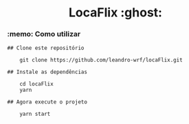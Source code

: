 <h1 align="center">LocaFlix :ghost:</h1>

<h3>:memo: Como utilizar</h3>

```
## Clone este repositório

    git clone https://github.com/leandro-wrf/locaFlix.git

## Instale as dependências

    cd locaFlix
    yarn

## Agora execute o projeto

    yarn start
```